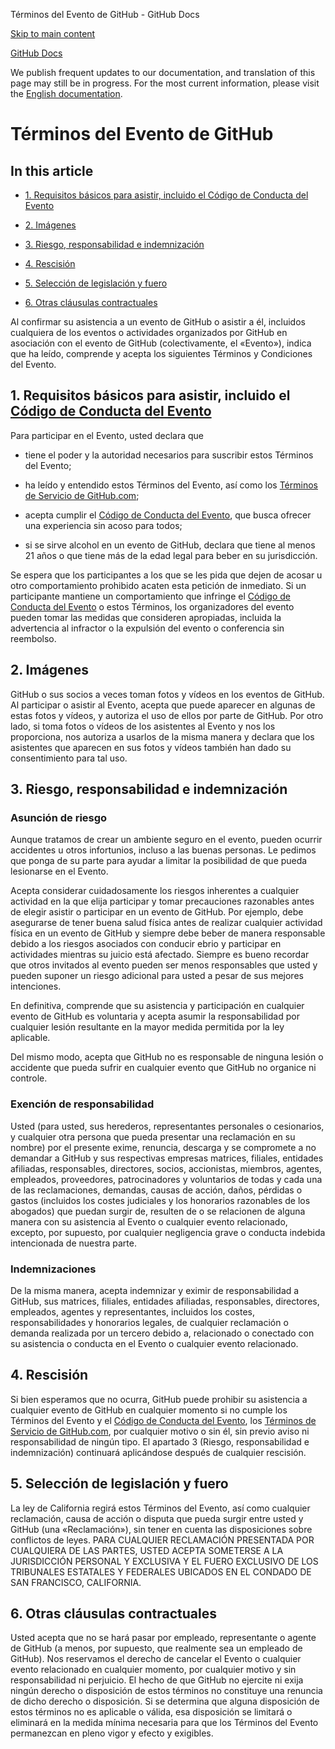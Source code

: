 Términos del Evento de GitHub - GitHub Docs

[Skip to main content](#main-content)

[](/es)[GitHub Docs](/es)

We publish frequent updates to our documentation, and translation of this page may still be in progress. For the most current information, please visit the [English documentation](/en).

Términos del Evento de GitHub
==========

In this article
----------

* [1. Requisitos básicos para asistir, incluido el Código de Conducta del Evento](#1-requisitos-básicos-para-asistir-incluido-el-código-de-conducta-del-evento)

* [2. Imágenes](#2-imágenes)

* [3. Riesgo, responsabilidad e indemnización](#3-riesgo-responsabilidad-e-indemnización)

* [4. Rescisión](#4-rescisión)

* [5. Selección de legislación y fuero](#5-selección-de-legislación-y-fuero)

* [6. Otras cláusulas contractuales](#6-otras-cláusulas-contractuales)

Al confirmar su asistencia a un evento de GitHub o asistir a él, incluidos cualquiera de los eventos o actividades organizados por GitHub en asociación con el evento de GitHub (colectivamente, el «Evento»), indica que ha leído, comprende y acepta los siguientes Términos y Condiciones del Evento.

[](#1-requisitos-básicos-para-asistir-incluido-el-código-de-conducta-del-evento)[]()1. Requisitos básicos para asistir, incluido el [Código de Conducta del Evento](/es/articles/github-event-code-of-conduct)
----------

Para participar en el Evento, usted declara que

* tiene el poder y la autoridad necesarios para suscribir estos Términos del Evento;

* ha leído y entendido estos Términos del Evento, así como los [Términos de Servicio de GitHub.com](/es/articles/github-terms-of-service);

* acepta cumplir el [Código de Conducta del Evento](/es/articles/github-event-code-of-conduct), que busca ofrecer una experiencia sin acoso para todos;

* si se sirve alcohol en un evento de GitHub, declara que tiene al menos 21 años o que tiene más de la edad legal para beber en su jurisdicción.

Se espera que los participantes a los que se les pida que dejen de acosar u otro comportamiento prohibido acaten esta petición de inmediato. Si un participante mantiene un comportamiento que infringe el [Código de Conducta del Evento](/es/articles/github-event-code-of-conduct) o estos Términos, los organizadores del evento pueden tomar las medidas que consideren apropiadas, incluida la advertencia al infractor o la expulsión del evento o conferencia sin reembolso.

[](#2-imágenes)[]()2. Imágenes
----------

GitHub o sus socios a veces toman fotos y vídeos en los eventos de GitHub. Al participar o asistir al Evento, acepta que puede aparecer en algunas de estas fotos y vídeos, y autoriza el uso de ellos por parte de GitHub. Por otro lado, si toma fotos o vídeos de los asistentes al Evento y nos los proporciona, nos autoriza a usarlos de la misma manera y declara que los asistentes que aparecen en sus fotos y vídeos también han dado su consentimiento para tal uso.

[](#3-riesgo-responsabilidad-e-indemnización)[]()3. Riesgo, responsabilidad e indemnización
----------

### [](#asunción-de-riesgo)[]()Asunción de riesgo ###

Aunque tratamos de crear un ambiente seguro en el evento, pueden ocurrir accidentes u otros infortunios, incluso a las buenas personas. Le pedimos que ponga de su parte para ayudar a limitar la posibilidad de que pueda lesionarse en el Evento.

Acepta considerar cuidadosamente los riesgos inherentes a cualquier actividad en la que elija participar y tomar precauciones razonables antes de elegir asistir o participar en un evento de GitHub. Por ejemplo, debe asegurarse de tener buena salud física antes de realizar cualquier actividad física en un evento de GitHub y siempre debe beber de manera responsable debido a los riesgos asociados con conducir ebrio y participar en actividades mientras su juicio está afectado. Siempre es bueno recordar que otros invitados al evento pueden ser menos responsables que usted y pueden suponer un riesgo adicional para usted a pesar de sus mejores intenciones.

En definitiva, comprende que su asistencia y participación en cualquier evento de GitHub es voluntaria y acepta asumir la responsabilidad por cualquier lesión resultante en la mayor medida permitida por la ley aplicable.

Del mismo modo, acepta que GitHub no es responsable de ninguna lesión o accidente que pueda sufrir en cualquier evento que GitHub no organice ni controle.

### [](#exención-de-responsabilidad)[]()Exención de responsabilidad ###

Usted (para usted, sus herederos, representantes personales o cesionarios, y cualquier otra persona que pueda presentar una reclamación en su nombre) por el presente exime, renuncia, descarga y se compromete a no demandar a GitHub y sus respectivas empresas matrices, filiales, entidades afiliadas, responsables, directores, socios, accionistas, miembros, agentes, empleados, proveedores, patrocinadores y voluntarios de todas y cada una de las reclamaciones, demandas, causas de acción, daños, pérdidas o gastos (incluidos los costes judiciales y los honorarios razonables de los abogados) que puedan surgir de, resulten de o se relacionen de alguna manera con su asistencia al Evento o cualquier evento relacionado, excepto, por supuesto, por cualquier negligencia grave o conducta indebida intencionada de nuestra parte.

### [](#indemnizaciones)[]()Indemnizaciones ###

De la misma manera, acepta indemnizar y eximir de responsabilidad a GitHub, sus matrices, filiales, entidades afiliadas, responsables, directores, empleados, agentes y representantes, incluidos los costes, responsabilidades y honorarios legales, de cualquier reclamación o demanda realizada por un tercero debido a, relacionado o conectado con su asistencia o conducta en el Evento o cualquier evento relacionado.

[](#4-rescisión)[]()4. Rescisión
----------

Si bien esperamos que no ocurra, GitHub puede prohibir su asistencia a cualquier evento de GitHub en cualquier momento si no cumple los Términos del Evento y el [Código de Conducta del Evento](/es/articles/github-event-code-of-conduct), los [Términos de Servicio de GitHub.com](/es/articles/github-terms-of-service), por cualquier motivo o sin él, sin previo aviso ni responsabilidad de ningún tipo. El apartado 3 (Riesgo, responsabilidad e indemnización) continuará aplicándose después de cualquier rescisión.

[](#5-selección-de-legislación-y-fuero)[]()5. Selección de legislación y fuero
----------

La ley de California regirá estos Términos del Evento, así como cualquier reclamación, causa de acción o disputa que pueda surgir entre usted y GitHub (una «Reclamación»), sin tener en cuenta las disposiciones sobre conflictos de leyes. PARA CUALQUIER RECLAMACIÓN PRESENTADA POR CUALQUIERA DE LAS PARTES, USTED ACEPTA SOMETERSE A LA JURISDICCIÓN PERSONAL Y EXCLUSIVA Y EL FUERO EXCLUSIVO DE LOS TRIBUNALES ESTATALES Y FEDERALES UBICADOS EN EL CONDADO DE SAN FRANCISCO, CALIFORNIA.

[](#6-otras-cláusulas-contractuales)[]()6. Otras cláusulas contractuales
----------

Usted acepta que no se hará pasar por empleado, representante o agente de GitHub (a menos, por supuesto, que realmente sea un empleado de GitHub). Nos reservamos el derecho de cancelar el Evento o cualquier evento relacionado en cualquier momento, por cualquier motivo y sin responsabilidad ni perjuicio. El hecho de que GitHub no ejercite ni exija ningún derecho o disposición de estos términos no constituye una renuncia de dicho derecho o disposición. Si se determina que alguna disposición de estos términos no es aplicable o válida, esa disposición se limitará o eliminará en la medida mínima necesaria para que los Términos del Evento permanezcan en pleno vigor y efecto y exigibles.
